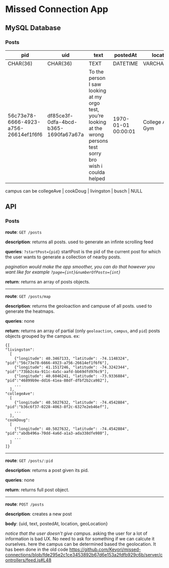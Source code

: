 # Missed Connection App 

## MySQL Database



### Posts
| pid | uid | text | postedAt | location | geoLocation | campus |
| --- | --- | --- | --- | --- | --- | --- |
| CHAR(36) | CHAR(36) | TEXT | 	DATETIME | VARCHAR(255)	 | POINT | CHAR(20) |
| 56c73e78-6666-4923-a756-26614ef1f6f6 | df85ce3f-0dfa-4bcd-b365-1690fa67a67a | To the person I saw looking at my orgo test, you’re looking at the wrong persons test sorry bro wish i coulda helped | 1970-01-01 00:00:01 | College Ave Gym | ( 40.5027632, -74.4542884 ) | collegeAve

campus can be collegeAve | cookDoug | livingston | busch | NULL

<!-- ### Logins
| uid | username | hash | salt | session |
| --- | --- | --- | --- | --- |
| INT | VARCHAR(32) | VARCHAR(60) | VARCHAR(29) | CHAR(88) |
| 123 | john.doe | 1341h2u4n== | sdfsajfn | qwhjrejwq |

### Users
| uid | username | name | gender | grad_year |
| --- | --- | --- | --- | --- |
| INT | VARCHAR(32) | VARCHAR(32) | VARCHAR(16) | CHAR(4) |
| 123 | johndoe | John Doe | male | 2024 |

For gender, 0 will represent male, 1 will represent female, and 2 will represent other.

### Comments
| pid | cid | uid | content  | posted_at |
| --- | --- | --- | ---- | --------- |
| INT | CHAR(6) | INT | TEXT | TIMESTAMP |
| 456 | a1b2c3 | 123 | sample | 1970-01-01 00:00:01 |

### Chat
| sender | recipient | content | sent_at |
| --- | --- | --- | --- |
| INT | INT | VARCHAR(250) | TIMESTAMP |
| 123 | 456 | sample | 1970-01-01 00:00:01 | -->


## API 

### Posts

**route**: `GET /posts`

**description**: returns all posts. used to generate an infinte scrolling feed

**queries**: `?startPost={pid}` 
startPost is the pid of the current post for which the user wants to generate a collection of nearby posts. 

*pagination would make the app smoother, you can do that however you want like for example `?page={int}&numberOfPosts={int}`*

**return**: returns an array of posts objects.

-----

**route**: `GET /posts/map`

**description**: returns the geoloaction and campuse of all posts. used to generate the heatmaps. 

**queries**: none

**return**: returns an array of partial (only `geoloaction`, `campus`, and `pid`) posts objects grouped by the campus. ex:
```
{[
"livingston":
  [
    {"longitude": 40.3467133, "latitude": -74.1148324", "pid":"56c73e78-6666-4923-a756-26614ef1f6f6"],
    {"longitude": 41.1517246, "latitude": -74.3242344", "pid":"73bb2c4a-911c-4a5c-aafd-bb69dfd976c9"],
    {"longitude": 40.6046241, "latitude": -73.9336884", "pid":"46899b9e-dd16-41ea-88df-dfbf2b2ca982"],
    ...
  ],
"collegeAve":
  [
    {"longitude": 40.5027632, "latitude": -74.4542884", "pid":"b36c6f37-0228-4063-8f2c-6327e2eb46ef"],
    ...
  ],
"cookDoug":
  [
    {"longitude": 40.5027632, "latitude": -74.4542884", "pid":"abdb496a-70dd-4a6d-a1a3-ada338dfe980"],
    ...
  ]
]}
```
-----

**route**: `GET /posts/:pid`

**description**: returns a post given its pid.  

**queries**: none

**return**: returns full post object.

-----

**route**: `POST /posts`

**description**: creates a new post

**body**: {uid,  text, postedAt, location, geoLocation}

*notice that the user doesn't give campus*. asking the user for a lot of information is bad UX. No need to ask for something if we can calcute it ourselves. here the campus can be determined based the geolocation. It has been done in the old code https://github.com/Keyori/missed-connections/blob/fde295e2c1ce3453892b67d6e153a2fdfb929c6b/server/controllers/feed.js#L48
